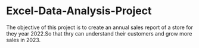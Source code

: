 # Excel-Data-Analysis-Project
The objective of this project is to create an annual sales report of a store for they year 2022.So that thry can understand their customers and grow more sales in 2023.
